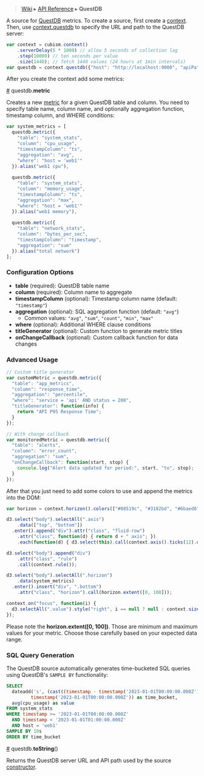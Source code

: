 > [Wiki](Home) ▸ [API Reference](API-Reference) ▸ <b>QuestDB</b>

A source for [QuestDB](https://questdb.io/) metrics. To create a source, first create a [context](Context). Then, use [context.questdb](Context#wiki-questdb) to specify the URL and path to the QuestDB server:

```js
var context = cubism.context()
    .serverDelay(5 * 1000) // allow 5 seconds of collection lag
    .step(10000) // ten seconds per value
    .size(1440); // fetch 1440 values (24 hours at 1min intervals)
var questdb = context.questdb({"host": "http://localhost:9000", "apiPath": "/exec"});
```

After you create the context add some metrics:

<a name="metric" href="#wiki-metric">#</a> questdb.<b>metric</b>

Creates a new [metric](Metric) for a given QuestDB table and column. You need to specify table name, column name, and optionally aggregation function, timestamp column, and WHERE conditions:

```js
var system_metrics = [
  questdb.metric({
    "table": "system_stats", 
    "column": "cpu_usage", 
    "timestampColumn": "ts",
    "aggregation": "avg",
    "where": "host = 'web1'"
  }).alias("web1 cpu"),
  
  questdb.metric({
    "table": "system_stats", 
    "column": "memory_usage", 
    "timestampColumn": "ts",
    "aggregation": "max",
    "where": "host = 'web1'"
  }).alias("web1 memory"),
  
  questdb.metric({
    "table": "network_stats", 
    "column": "bytes_per_sec", 
    "timestampColumn": "timestamp",
    "aggregation": "sum"
  }).alias("total network")
];
```

### Configuration Options

- **table** (required): QuestDB table name
- **column** (required): Column name to aggregate
- **timestampColumn** (optional): Timestamp column name (default: `"timestamp"`)
- **aggregation** (optional): SQL aggregation function (default: `"avg"`)
  - Common values: `"avg"`, `"sum"`, `"count"`, `"min"`, `"max"`
- **where** (optional): Additional WHERE clause conditions
- **titleGenerator** (optional): Custom function to generate metric titles
- **onChangeCallback** (optional): Custom callback function for data changes

### Advanced Usage

```js
// Custom title generator
var customMetric = questdb.metric({
  "table": "app_metrics",
  "column": "response_time",
  "aggregation": "percentile",
  "where": "service = 'api' AND status = 200",
  "titleGenerator": function(info) {
    return "API P95 Response Time";
  }
});

// With change callback
var monitoredMetric = questdb.metric({
  "table": "alerts",
  "column": "error_count",
  "aggregation": "sum",
  "onChangeCallback": function(start, stop) {
    console.log("Alert data updated for period:", start, "to", stop);
  }
});
```

After that you just need to add some colors to use and append the metrics into the DOM:

```js
var horizon = context.horizon().colors(["#08519c", "#3182bd", "#6baed6", "#fee6ce", "#fdae6b", "#e6550d"]);

d3.select("body").selectAll(".axis")
    .data(["top", "bottom"])
  .enter().append("div").attr("class", "fluid-row")
    .attr("class", function(d) { return d + " axis"; })
    .each(function(d) { d3.select(this).call(context.axis().ticks(12).orient(d)); });

d3.select("body").append("div")
    .attr("class", "rule")
    .call(context.rule());

d3.select("body").selectAll(".horizon")
    .data(system_metrics)
  .enter().insert("div", ".bottom")
    .attr("class", "horizon").call(horizon.extent([0, 100]));

context.on("focus", function(i) {
  d3.selectAll(".value").style("right", i == null ? null : context.size() - 1 - i + "px");
});
```

Please note the **horizon.extent([0, 100])**. Those are minimum and maximum values for your metric. Choose those carefully based on your expected data range.

### SQL Query Generation

The QuestDB source automatically generates time-bucketed SQL queries using QuestDB's `SAMPLE BY` functionality:

```sql
SELECT 
  dateadd('s', (cast((timestamp - timestamp('2023-01-01T00:00:00.000Z')) / 1000000 as long) / 10) * 10, 
         timestamp('2023-01-01T00:00:00.000Z')) as time_bucket,
  avg(cpu_usage) as value 
FROM system_stats 
WHERE timestamp >= '2023-01-01T00:00:00.000Z' 
  AND timestamp < '2023-01-01T01:00:00.000Z' 
  AND host = 'web1'
SAMPLE BY 10s 
ORDER BY time_bucket
```

<a name="toString" href="#wiki-toString">#</a> questdb.<b>toString</b>()

Returns the QuestDB server URL and API path used by the source [constructor](#wiki-questdb).
